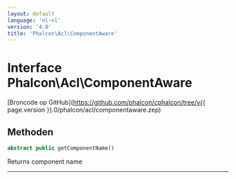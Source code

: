 ```yaml
---
layout: default
language: 'nl-nl'
version: '4.0'
title: 'Phalcon\Acl\ComponentAware'
---
```

# Interface **Phalcon\Acl\ComponentAware**

[Broncode op GitHub](https://github.com/phalcon/cphalcon/tree/v{{ page.version }}.0/phalcon/acl/componentaware.zep)

## Methoden

```php
abstract public getComponentName()
```

Returns component name

* * *